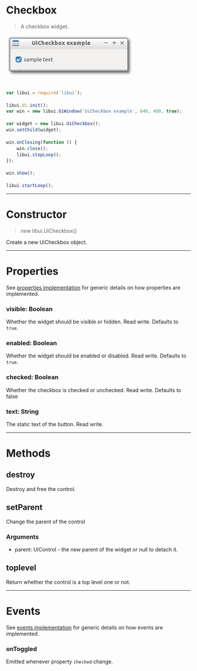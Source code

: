 
# Checkbox

> A checkbox widget.

![UiCheckbox example](media/UiCheckbox.png)

```js

var libui = require('libui');

libui.Ui.init();
var win = new libui.UiWindow('UiCheckbox example', 640, 480, true);

var widget = new libui.UiCheckbox();
win.setChild(widget);

win.onClosing(function () {
	win.close();
	libui.stopLoop();
});

win.show();

libui.startLoop();

```

---

# Constructor

> new libui.UiCheckbox()

Create a new UiCheckbox object.

---

# Properties

See [properties implementation](properties.md) for generic details on how properties are implemented.


### visible: Boolean

Whether the widget should be visible or hidden. 
Read write.
Defaults to `true`.



### enabled: Boolean

Whether the widget should be enabled or disabled. 
Read write.
Defaults to `true`.



### checked: Boolean

Whether the checkbox is checked or unchecked.
Read write.
Defaults to false



### text: String

The static text of the button.
Read write.




---

# Methods


## destroy

Destroy and free the control.





## setParent

Change the parent of the control


### Arguments

* parent: UiControl - the new parent of the widget or null to detach it.




## toplevel

Return whether the control is a top level one or not.





---

# Events

See [events implementation](events.md) for generic details on how events are implemented.


### onToggled

Emitted whenever property `checked` change.




